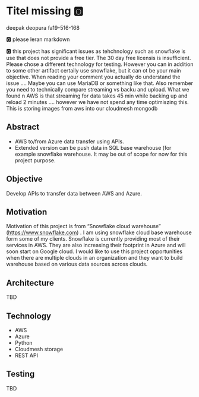 # Titel missing :o2:

deepak deopura fa19-516-168

:o2: please leran markdown

:o2: this project has significant issues as tehchnology such as snowflake is use that does not provide a free tier. The 30 day free licensis is insufficient. Please chose a different technology for testing. However you can in addition to some other artifact certaily use snowflake, but it can ot be your main objective. When reading your comment you actually do understand the issue .... Maybe you can use MariaDB or something like that. Also remember you need to technically compare streaming vs backu and upload. What we found n AWS is that streaming for data takes 45 min while backing up and reload 2 minutes ....
however we have not spend any time optimiszing this. This is storing images from aws into our cloudmesh mongodb

## Abstract

- AWS to/from Azure data transfer using APIs.
- Extended version can be push data in SQL base warehouse (for example snowflake warehouse. It may be out of scope for now for this project purpose.

## Objective

Develop APIs to transfer data between AWS and Azure.

## Motivation

Motivation of this project is from “Snowflake cloud warehouse” (https://www.snowflake.com) . I am using snowflake cloud base warehouse form some of my clients. Snowflake is currently providing most of their services in AWS. They are also increasing their footprint in Azure and will soon start on Google cloud.
I would like to use this project opportunities when there are multiple clouds in an organization and they want to build warehouse based on various data sources across clouds.

## Architecture

TBD

## Technology

-	AWS
-	Azure
-	Python
-	Cloudmesh storage
-	REST API

## Testing

TBD

